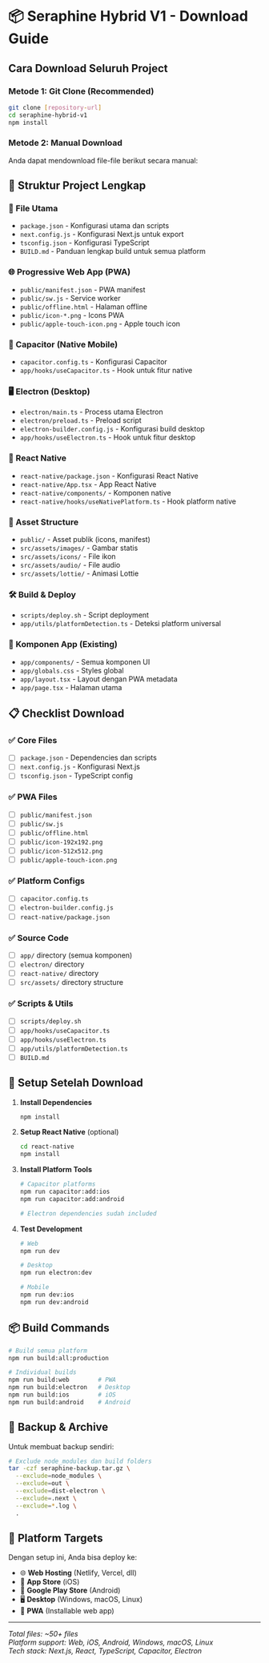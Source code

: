 # 📦 Seraphine Hybrid V1 - Download Guide

## Cara Download Seluruh Project

### Metode 1: Git Clone (Recommended)

```bash
git clone [repository-url]
cd seraphine-hybrid-v1
npm install
```

### Metode 2: Manual Download

Anda dapat mendownload file-file berikut secara manual:

## 📂 Struktur Project Lengkap

### 🌟 File Utama

- `package.json` - Konfigurasi utama dan scripts
- `next.config.js` - Konfigurasi Next.js untuk export
- `tsconfig.json` - Konfigurasi TypeScript
- `BUILD.md` - Panduan lengkap build untuk semua platform

### 🌐 Progressive Web App (PWA)

- `public/manifest.json` - PWA manifest
- `public/sw.js` - Service worker
- `public/offline.html` - Halaman offline
- `public/icon-*.png` - Icons PWA
- `public/apple-touch-icon.png` - Apple touch icon

### 📱 Capacitor (Native Mobile)

- `capacitor.config.ts` - Konfigurasi Capacitor
- `app/hooks/useCapacitor.ts` - Hook untuk fitur native

### 🖥️ Electron (Desktop)

- `electron/main.ts` - Process utama Electron
- `electron/preload.ts` - Preload script
- `electron-builder.config.js` - Konfigurasi build desktop
- `app/hooks/useElectron.ts` - Hook untuk fitur desktop

### 📲 React Native

- `react-native/package.json` - Konfigurasi React Native
- `react-native/App.tsx` - App React Native
- `react-native/components/` - Komponen native
- `react-native/hooks/useNativePlatform.ts` - Hook platform native

### 🎨 Asset Structure

- `public/` - Asset publik (icons, manifest)
- `src/assets/images/` - Gambar statis
- `src/assets/icons/` - File ikon
- `src/assets/audio/` - File audio
- `src/assets/lottie/` - Animasi Lottie

### 🛠️ Build & Deploy

- `scripts/deploy.sh` - Script deployment
- `app/utils/platformDetection.ts` - Deteksi platform universal

### 🧩 Komponen App (Existing)

- `app/components/` - Semua komponen UI
- `app/globals.css` - Styles global
- `app/layout.tsx` - Layout dengan PWA metadata
- `app/page.tsx` - Halaman utama

## 📋 Checklist Download

### ✅ Core Files

- [ ] `package.json` - Dependencies dan scripts
- [ ] `next.config.js` - Konfigurasi Next.js
- [ ] `tsconfig.json` - TypeScript config

### ✅ PWA Files

- [ ] `public/manifest.json`
- [ ] `public/sw.js`
- [ ] `public/offline.html`
- [ ] `public/icon-192x192.png`
- [ ] `public/icon-512x512.png`
- [ ] `public/apple-touch-icon.png`

### ✅ Platform Configs

- [ ] `capacitor.config.ts`
- [ ] `electron-builder.config.js`
- [ ] `react-native/package.json`

### ✅ Source Code

- [ ] `app/` directory (semua komponen)
- [ ] `electron/` directory
- [ ] `react-native/` directory
- [ ] `src/assets/` directory structure

### ✅ Scripts & Utils

- [ ] `scripts/deploy.sh`
- [ ] `app/hooks/useCapacitor.ts`
- [ ] `app/hooks/useElectron.ts`
- [ ] `app/utils/platformDetection.ts`
- [ ] `BUILD.md`

## 🚀 Setup Setelah Download

1. **Install Dependencies**

   ```bash
   npm install
   ```

2. **Setup React Native** (optional)

   ```bash
   cd react-native
   npm install
   ```

3. **Install Platform Tools**

   ```bash
   # Capacitor platforms
   npm run capacitor:add:ios
   npm run capacitor:add:android

   # Electron dependencies sudah included
   ```

4. **Test Development**

   ```bash
   # Web
   npm run dev

   # Desktop
   npm run electron:dev

   # Mobile
   npm run dev:ios
   npm run dev:android
   ```

## 📦 Build Commands

```bash
# Build semua platform
npm run build:all:production

# Individual builds
npm run build:web        # PWA
npm run build:electron   # Desktop
npm run build:ios        # iOS
npm run build:android    # Android
```

## 💾 Backup & Archive

Untuk membuat backup sendiri:

```bash
# Exclude node_modules dan build folders
tar -czf seraphine-backup.tar.gz \
  --exclude=node_modules \
  --exclude=out \
  --exclude=dist-electron \
  --exclude=.next \
  --exclude=*.log \
  .
```

## 🎯 Platform Targets

Dengan setup ini, Anda bisa deploy ke:

- 🌐 **Web Hosting** (Netlify, Vercel, dll)
- 📱 **App Store** (iOS)
- 🤖 **Google Play Store** (Android)
- 🖥️ **Desktop** (Windows, macOS, Linux)
- 📲 **PWA** (Installable web app)

---

_Total files: ~50+ files_  
_Platform support: Web, iOS, Android, Windows, macOS, Linux_  
_Tech stack: Next.js, React, TypeScript, Capacitor, Electron_
